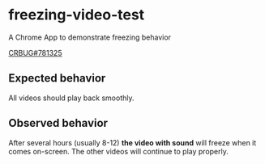 # freezing-video-test
A Chrome App to demonstrate freezing behavior

[CRBUG#781325](https://bugs.chromium.org/p/chromium/issues/detail?id=781325)

## Expected behavior
All videos should play back smoothly.

## Observed behavior
After several hours (usually 8-12) **the video with sound** will freeze when it comes on-screen. The other videos will continue to play properly.
